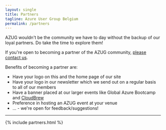```yaml
---
layout: single
title: Partners
tagline: Azure User Group Belgium
permalink: /partners
---
```


AZUG wouldn't be the community we have to day without the backup of our loyal partners. Do take the time to explore them!

If you're open to becoming a partner of the AZUG community, [please contact us](/contact).

Benefits of becoming a partner are:

* Have your logo on this and the home page of our site
* Have your logo in our newsletter which we send out on a regular basis to all of our members
* Have a banner placed at our larger events like Global Azure Bootcamp and [CloudBrew](https://www.cloudbrew.be)
* Preference in hosting an AZUG event at your venue
* ... - we're open for feedback/suggestions!

<hr />

<div class="partners-narrow">
	{% include partners.html %}
</div>
